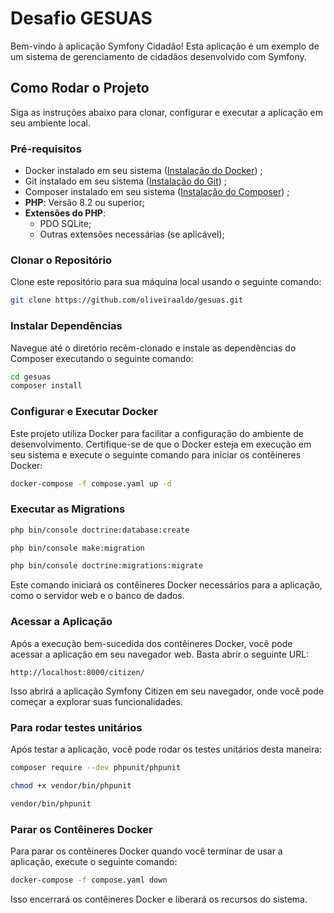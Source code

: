 # Desafio GESUAS

Bem-vindo à aplicação Symfony Cidadão! Esta aplicação é um exemplo de um sistema de gerenciamento de cidadãos desenvolvido com Symfony.

## Como Rodar o Projeto

Siga as instruções abaixo para clonar, configurar e executar a aplicação em seu ambiente local.

### Pré-requisitos

- Docker instalado em seu sistema ([Instalação do Docker](https://docs.docker.com/get-docker/)) ;
- Git instalado em seu sistema ([Instalação do Git](https://git-scm.com/book/en/v2/Getting-Started-Installing-Git)) ;
- Composer instalado em seu sistema ([Instalação do Composer](https://getcomposer.org/download/)) ;
- **PHP**: Versão 8.2 ou superior;
- **Extensões do PHP**: 
  - PDO SQLite;
  - Outras extensões necessárias (se aplicável);

### Clonar o Repositório

Clone este repositório para sua máquina local usando o seguinte comando:

```bash
git clone https://github.com/oliveiraaldo/gesuas.git
```

### Instalar Dependências

Navegue até o diretório recém-clonado e instale as dependências do Composer executando o seguinte comando:

```bash
cd gesuas
composer install
```

### Configurar e Executar Docker

Este projeto utiliza Docker para facilitar a configuração do ambiente de desenvolvimento. Certifique-se de que o Docker esteja em execução em seu sistema e execute o seguinte comando para iniciar os contêineres Docker:

```bash
docker-compose -f compose.yaml up -d
```

### Executar as Migrations

```bash
php bin/console doctrine:database:create
```

```bash
php bin/console make:migration
```

```bash
php bin/console doctrine:migrations:migrate
```

Este comando iniciará os contêineres Docker necessários para a aplicação, como o servidor web e o banco de dados.

### Acessar a Aplicação

Após a execução bem-sucedida dos contêineres Docker, você pode acessar a aplicação em seu navegador web. Basta abrir o seguinte URL:

```
http://localhost:8000/citizen/
```

Isso abrirá a aplicação Symfony Citizen em seu navegador, onde você pode começar a explorar suas funcionalidades.

### Para rodar testes unitários
Após testar a aplicação, você pode rodar os testes unitários desta maneira:

```bash
composer require --dev phpunit/phpunit
```

```bash
chmod +x vendor/bin/phpunit
```

```bash
vendor/bin/phpunit
```

### Parar os Contêineres Docker

Para parar os contêineres Docker quando você terminar de usar a aplicação, execute o seguinte comando:

```bash
docker-compose -f compose.yaml down
```

Isso encerrará os contêineres Docker e liberará os recursos do sistema.
